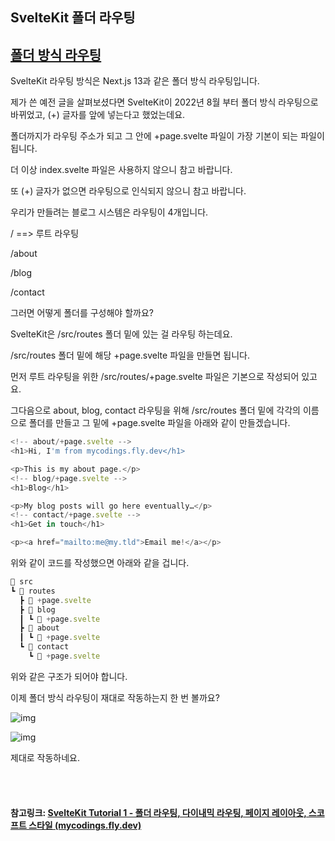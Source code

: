 ## SvelteKit 폴더 라우팅

## [폴더 방식 라우팅](https://mycodings.fly.dev/blog/2022-12-17-sveltekit-folder-routing-dynamic-routing-and-layout-page-scoped-style#폴더-방식-라우팅)

SvelteKit 라우팅 방식은 Next.js 13과 같은 폴더 방식 라우팅입니다.

제가 쓴 예전 글을 살펴보셨다면 SvelteKit이 2022년 8월 부터 폴더 방식 라우팅으로 바뀌었고, (+) 글자를 앞에 넣는다고 했었는데요.

폴더까지가 라우팅 주소가 되고 그 안에 +page.svelte 파일이 가장 기본이 되는 파일이 됩니다.

더 이상 index.svelte 파일은 사용하지 않으니 참고 바랍니다.

또 (+) 글자가 없으면 라우팅으로 인식되지 않으니 참고 바랍니다.

우리가 만들려는 블로그 시스템은 라우팅이 4개입니다.

/ ==> 루트 라우팅

/about

/blog

/contact

그러면 어떻게 폴더를 구성해야 할까요?

SvelteKit은 /src/routes 폴더 밑에 있는 걸 라우팅 하는데요.

/src/routes 폴더 밑에 해당 +page.svelte 파일을 만들면 됩니다.

먼저 루트 라우팅을 위한 /src/routes/+page.svelte 파일은 기본으로 작성되어 있고요.

그다음으로 about, blog, contact 라우팅을 위해 /src/routes 폴더 밑에 각각의 이름으로 폴더를 만들고 그 밑에 +page.svelte 파일을 아래와 같이 만들겠습니다.

```js
<!-- about/+page.svelte -->
<h1>Hi, I'm from mycodings.fly.dev</h1>

<p>This is my about page.</p>
<!-- blog/+page.svelte -->
<h1>Blog</h1>

<p>My blog posts will go here eventually…</p>
<!-- contact/+page.svelte -->
<h1>Get in touch</h1>

<p><a href="mailto:me@my.tld">Email me!</a></p>
```

위와 같이 코드를 작성했으면 아래와 같을 겁니다.

```js
📂 src
┗ 📂 routes
  ┣ 📜 +page.svelte
  ┣ 📂 blog
  ┃ ┗ 📜 +page.svelte
  ┣ 📂 about
  ┃ ┗ 📜 +page.svelte
  ┗ 📂 contact
    ┗ 📜 +page.svelte 
```

위와 같은 구조가 되어야 합니다.

이제 폴더 방식 라우팅이 재대로 작동하는지 한 번 볼까요?

![img](https://blogger.googleusercontent.com/img/a/AVvXsEixximypn1tOTPkwM_16Hq6lJbnLN8vVSUsNN63gbJoqmk0bsPebrvKH-8nQZuKUcuimwEqG9TPy9SsMqz_j_pTQcqbWEljEPeshAnb970VysC3GCLaiJD0_JUDnEaxSFdtGhkchN5uiyNo3g7RM5KTxGEjgjBVJTBQ0-AdSsvZyfhKvXaJeQNWbd7Z=s16000)

![img](https://blogger.googleusercontent.com/img/a/AVvXsEgzBSKLqNeDtwWYSMedK8My_iu1KyePNdlQMfgGIzdhvXPCy40r_TUy57Mj1BWvYKDLIibg93PmPKJtzSfnyw14x-P_ZsEAE6Ssy7IID7mN2Rt72QifcD8-o8t3xQp0YWREZtru21gBe1ky38MlHL9Xp2JgRKpvielsGpp0AaOAfDKC1P6ylA4weswi=s16000)

제대로 작동하네요.

<br>

<br>

#### 참고링크: [SvelteKit Tutorial 1 - 폴더 라우팅, 다이내믹 라우팅, 페이지 레이아웃, 스코프트 스타일 (mycodings.fly.dev)](https://mycodings.fly.dev/blog/2022-12-17-sveltekit-folder-routing-dynamic-routing-and-layout-page-scoped-style#폴더-방식-라우팅)

<br>